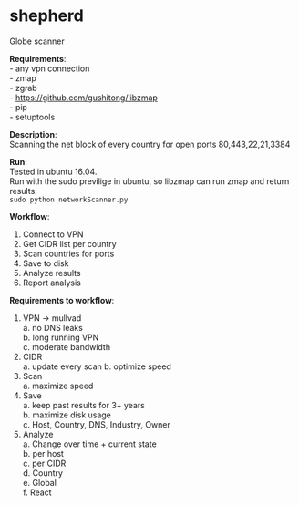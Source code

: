 # shepherd
Globe scanner

**Requirements**:  
    - any vpn connection  
    - zmap  
    - zgrab  
    - https://github.com/gushitong/libzmap  
    - pip  
    - setuptools  

**Description**:  
Scanning the net block of every country for open ports 80,443,22,21,3384  

**Run**:  
Tested in ubuntu 16.04.  
Run with the sudo previlige in ubuntu, so libzmap can run zmap and return results.  
`sudo python networkScanner.py`

**Workflow**:  
1. Connect to VPN
2. Get CIDR list per country
3. Scan countries for ports
4. Save to disk
5. Analyze results
6. Report analysis

**Requirements to workflow**:
1. VPN -> mullvad  
    a. no DNS leaks  
    b. long running VPN  
    c. moderate bandwidth
2. CIDR  
    a. update every scan
    b. optimize speed
3. Scan  
    a. maximize speed
4. Save  
    a. keep past results for 3+ years  
    b. maximize disk usage  
    c. Host, Country, DNS, Industry, Owner  
5. Analyze  
    a. Change over time + current state  
    b. per host  
    c. per CIDR  
    d. Country  
    e. Global  
    f. React

